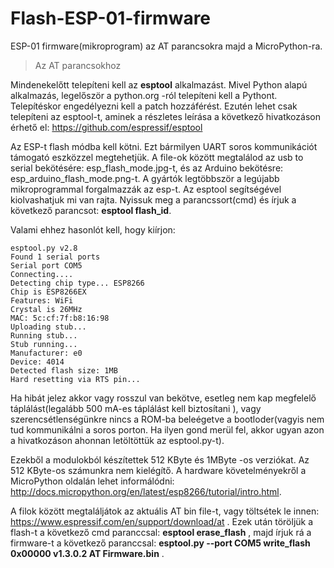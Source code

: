 # Flash-ESP-01-firmware
ESP-01 firmware(mikroprogram) az AT parancsokra majd a MicroPython-ra.
> Az AT parancsokhoz

Mindenekelőtt telepíteni kell az **esptool** alkalmazást. Mivel Python alapú alkalmazás, legelőször a python.org -ról telepíteni kell a Pythont. Telepítéskor engedélyezni kell a patch hozzáférést. Ezutén lehet csak telepíteni az esptool-t, aminek a részletes leírása a következő hivatkozáson érhető el: 
https://github.com/espressif/esptool

Az ESP-t flash módba kell kötni. Ezt bármilyen UART soros kommunikációt támogató eszközzel megtehetjük. A file-ok között megtalálod az usb to serial bekötésére: esp_flash_mode.jpg-t, és az Arduino bekötésre: esp_arduino_flash_mode.png-t.
A gyártók legtöbbször a legújabb mikroprogrammal forgalmazzák az esp-t. Az esptool segítségével kiolvashatjuk mi van rajta. Nyissuk meg a parancssort(cmd) és írjuk a következő parancsot: **esptool flash_id**.

Valami ehhez hasonlót kell, hogy kiírjon:
```
esptool.py v2.8
Found 1 serial ports
Serial port COM5
Connecting....
Detecting chip type... ESP8266
Chip is ESP8266EX
Features: WiFi
Crystal is 26MHz
MAC: 5c:cf:7f:b8:16:98
Uploading stub...
Running stub...
Stub running...
Manufacturer: e0
Device: 4014
Detected flash size: 1MB
Hard resetting via RTS pin...
```
Ha hibát jelez akkor vagy rosszul van bekötve, esetleg nem kap megfelelő táplálást(legalább 500 mA-es táplálást kell biztosítani ), vagy szerencsétlenségünkre nincs a ROM-ba beleégetve a bootloder(vagyis nem tud kommunikálni a soros porton. Ha ilyen gond merül fel, akkor ugyan azon a hivatkozáson ahonnan letöltöttük az esptool.py-t).

Ezekből a modulokból készítettek 512 KByte és 1MByte -os verziókat. Az 512 KByte-os számunkra nem kielégítő. A hardware
követelményekről a MicroPython oldalán lehet informálódni: http://docs.micropython.org/en/latest/esp8266/tutorial/intro.html.

A filok között megtaláljátok az aktuális AT bin file-t, vagy töltsétek le innen: https://www.espressif.com/en/support/download/at .
Ezek után töröljük a flash-t a következő cmd paranccsal: **esptool erase_flash** , majd írjuk rá a firmware-t a következő paranccsal: **esptool.py --port COM5 write_flash 0x00000 v1.3.0.2 AT Firmware.bin** . 

